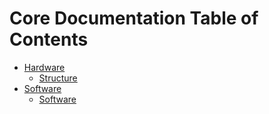 # Core Documentation Table of Contents
- [Hardware](hardware/index.md)
    - [Structure](hardware/1U_structure.md)
- [Software](software/index.md)
    - [Software](software/pysquared.md)

